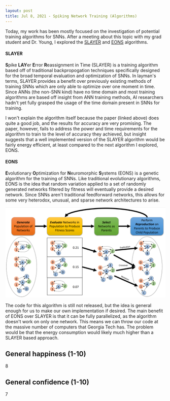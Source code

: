 ```yaml
---
layout: post
title: Jul 8, 2021 - Spiking Network Training (Algorithms)
---
```


Today, my work has been mostly focused on the investigation of potential training algorithms for SNNs. After a meeting about this topic with my grad student and Dr. Young, I explored the [SLAYER](https://arxiv.org/abs/1810.08646) and [EONS](https://www.osti.gov/servlets/purl/1649325) algorithms.

#### SLAYER

**S**pike **LAY**er **E**rror **R**eassignment in Time (SLAYER) is a training algorithm based off of traditional backpropogation techniques specifically designed for the broad temporal evaluation and optimization of SNNs. In layman's terms, SLAYER provides a benefit over previously existing methods of training SNNs which are only able to optimize over one moment in time. Since ANNs (the non-SNN kind) have no time domain and most training algorithms are based off insight from ANN training methods, AI researchers hadn't yet fully grasped the usage of the time domain present in SNNs for training.

I won't explain the algorithm itself because the paper (linked above) does quite a good job, and the results for accuracy are very promising. The paper, however, fails to address the power and time requirements for the algorithm to train to the level of accuracy they achieved, but insight suggests that a well implemented version of the SLAYER algorithm would be fairly energy efficient, at least compared to the next algorithm I explored, EONS.

#### EONS

**E**volutionary **O**ptimization for **N**euromorphic **S**ystems (EONS) is a genetic algorithm for the training of SNNs. Like traditional evolutionary algorithms, EONS is the idea that random variation applied to a set of randomly generated networks filtered by fitness will eventually provide a desired network. Since SNNs aren't traditional feedforward networks, this allows for some very heterodox, unusual, and sparse network architectures to arise.

![EONS algorithm]( https://raw.githubusercontent.com/sbowles22/SRPSummerLogSite/master/images/eons.png)

The code for this algorithm is still not released, but the idea is general enough for us to make our own implementation if desired. The main benefit of EONS over SLAYER is that it can be fully parallelized, as the algorithm doesn't work on only one network. This means we can throw our code at the massive number of computers that Georgia Tech has. The problem would be that the energy consumption would likely much higher than a SLAYER based approach.  

## General happiness (1-10)	

8

## General confidence (1-10)

7

